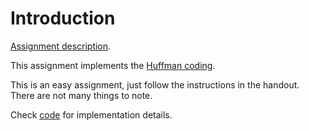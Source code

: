 # Introduction

[Assignment description](./29-Assignment-6-Huffman.pdf).

This assignment implements the [Huffman coding](https://en.wikipedia.org/wiki/Huffman_coding).

This is an easy assignment, just follow the instructions in the handout. There are not many things to note.

Check [code](./assign-6-huffman/src/encoding.cpp) for implementation details.


